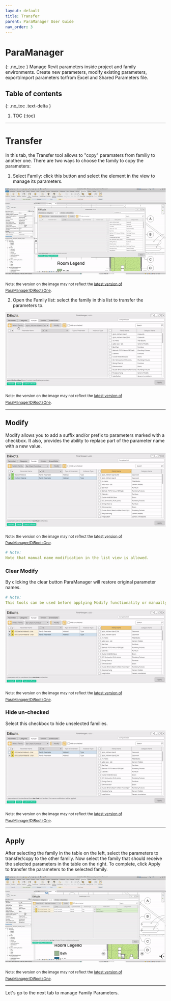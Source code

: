```yaml
---
layout: default
title: Transfer
parent: ParaManager User Guide
nav_order: 3
---
```


# ParaManager
{: .no_toc }
Manage Revit parameters inside project and family environments. Create new parameters, modify existing parameters, export/import parameters to/from Excel and Shared Parameters file.
## Table of contents
{: .no_toc .text-delta }

1. TOC
{:toc}

---

# Transfer

In this tab, the Transfer tool allows to "copy" paramaters from familiy to another one.
There are two ways to choose the family to copy the parameters:

1. Select Family: click this button and select the element in the view to manage its parameters.

![ParaManager select element](../../../assets\images\ParaManager\PM-Tr-SelectFamily.gif)

<sub>Note: the version on the image may not reflect the [latest version of ParaManager/DiRootsOne](https://diroots.com/revit-plugins/dirootsone/).</sub>

2. Open the Family list: select the family in this list to transfer the parameters to.

![ParaManager select family](../../../assets\images\ParaManager\PM-Tr-SelectFamilyList.gif)

<sub>Note: the version on the image may not reflect the [latest version of ParaManager/DiRootsOne](https://diroots.com/revit-plugins/dirootsone/).</sub>

---

## Modify

Modify allows you to add a suffix and/or prefix to parameters marked with a checkbox. It also, provides the ability to replace part of the parameter name with a new value.

![ParaManager modify](../../../assets\images\ParaManager\PM-Tr-Modify.gif)

<sub>Note: the version on the image may not reflect the [latest version of ParaManager/DiRootsOne](https://diroots.com/revit-plugins/dirootsone/).</sub>

```yaml
# Note:
Note that manual name modification in the list view is allowed.
```

### Clear Modify

By clicking the clear button ParaManager will restore original parameter names.

```yaml
# Note:
This tools can be used before applying Modify functionality or manually editing names.
```

![ParaManager clear modify](../../../assets\images\ParaManager\PM-Tr-Clear.gif)

<sub>Note: the version on the image may not reflect the [latest version of ParaManager/DiRootsOne](https://diroots.com/revit-plugins/dirootsone/).</sub>

### Hide un-checked

Select this checkbox to hide unselected families.

![ParaManager hide un-checked](../../../assets\images\ParaManager\PM-Tr-HideUnselected.gif)

<sub>Note: the version on the image may not reflect the [latest version of ParaManager/DiRootsOne](https://diroots.com/revit-plugins/dirootsone/).</sub>

---

## Apply

After selecting the family in the table on the left, select the parameters to transfer/copy to the other family.
Now select the family that should receive the selected parameters in the table on the right. To complete, click Apply to transfer the parameters to the selected family.

![ParaManager Apply](../../../assets\images\ParaManager\PM-Tr-Apply.gif)

<sub>Note: the version on the image may not reflect the [latest version of ParaManager/DiRootsOne](https://diroots.com/revit-plugins/dirootsone/).</sub>

---

Let's go to the next tab to manage Family Parameters.
